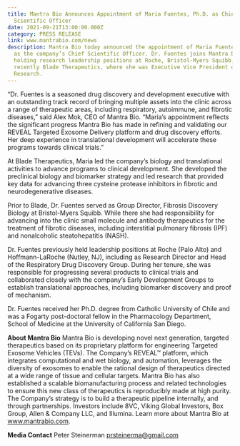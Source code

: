 ```yaml
---
title: Mantra Bio Announces Appointment of Maria Fuentes, Ph.D. as Chief
  Scientific Officer
date: 2021-09-21T13:00:00.000Z
category: PRESS RELEASE
link: www.mantrabio.com/news
description: Mantra Bio today announced the appointment of Maria Fuentes, Ph.D.
  as the company’s Chief Scientific Officer. Dr. Fuentes joins Mantra Bio after
  holding research leadership positions at Roche, Bristol-Myers Squibb, and most
  recently Blade Therapeutics, where she was Executive Vice President of
  Research.
---
```

“Dr. Fuentes is a seasoned drug discovery and development executive with an outstanding track record of bringing multiple assets into the clinic across a range of therapeutic areas, including respiratory, autoimmune, and fibrotic diseases,” said Alex Mok, CEO of Mantra Bio. “Maria’s appointment reflects the significant progress Mantra Bio has made in refining and validating our REVEAL Targeted Exosome Delivery platform and drug discovery efforts. Her deep experience in translational development will accelerate these programs towards clinical trials.”

At Blade Therapeutics, Maria led the company’s biology and translational activities to advance programs to clinical development. She developed the preclinical biology and biomarker strategy and led research that provided key data for advancing three cysteine protease inhibitors in fibrotic and neurodegenerative diseases.

Prior to Blade, Dr. Fuentes served as Group Director, Fibrosis Discovery Biology at Bristol-Myers Squibb. While there she had responsibility for advancing into the clinic small molecule and antibody therapeutics for the treatment of fibrotic diseases, including interstitial pulmonary fibrosis (IPF) and nonalcoholic steatohepatitis (NASH).

Dr. Fuentes previously held leadership positions at Roche (Palo Alto) and Hoffmann-LaRoche (Nutley, NJ), including as Research Director and Head of the Respiratory Drug Discovery Group. During her tenure, she was responsible for progressing several products to clinical trials and collaborated closely with the company’s Early Development Groups to establish translational approaches, including biomarker discovery and proof of mechanism.

Dr. Fuentes received her Ph.D. degree from Catholic University of Chile and was a Fogarty post-doctoral fellow in the Pharmacology Department, School of Medicine at the University of California San Diego.



**About Mantra Bio**
Mantra Bio is developing novel next generation, targeted therapeutics based on its proprietary platform for engineering Targeted Exosome Vehicles (TEVs). The Company’s REVEAL™ platform, which integrates computational and wet biology, and automation, leverages the diversity of exosomes to enable the rational design of therapeutics directed at a wide range of tissue and cellular targets. Mantra Bio has also established a scalable biomanufacturing process and related technologies to ensure this new class of therapeutics is reproducibly made at high purity. The Company’s strategy is to build a therapeutic pipeline internally, and through partnerships. Investors include 8VC, Viking Global Investors, Box Group, Allen & Company LLC, and Illumina. Learn more about Mantra Bio at www.mantrabio.com.

**Media Contact**
Peter Steinerman
prsteinerma@gmail.com